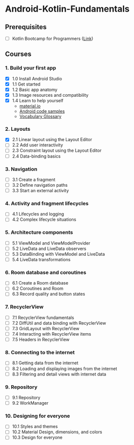 # Android-Kotlin-Fundamentals

## Prerequisites
- [ ] Kotlin Bootcamp for Programmers ([Link](https://www.udacity.com/course/kotlin-bootcamp-for-programmers--ud9011))

## Courses
### 1. Build your first app
- [x] 1.0 Install Android Studio
- [x] 1.1 Get started 
- [x] 1.2 Basic app anatomy
- [x] 1.3 Image resources and compatibility
- [x] 1.4 Learn to help yourself
  - [material.io](https://material.io/)
  - [Android code samples](https://developer.android.com/samples/index.html?hl=en)
  - [Vocabulary Glossary](https://developers.google.com/android/for-all/vocab-words)
### 2. Layouts
- [x] 2.1 Linear layout using the Layout Editor
- [ ] 2.2 Add user interactivity
- [ ] 2.3 Constraint layout using the Layout Editor
- [ ] 2.4 Data-binding basics
### 3. Navigation
- [ ] 3.1 Create a fragment
- [ ] 3.2 Define navigation paths
- [ ] 3.3 Start an external activity
### 4. Activity and fragment lifecycles
- [ ] 4.1 Lifecycles and logging
- [ ] 4.2 Complex lifecycle situations
### 5. Architecture components
- [ ] 5.1 ViewModel and ViewModelProvider
- [ ] 5.2 LiveData and LiveData observers
- [ ] 5.3 DataBinding with ViewModel and LiveData
- [ ] 5.4 LiveData transformations
### 6. Room database and coroutines
- [ ] 6.1 Create a Room database
- [ ] 6.2 Coroutines and Room
- [ ] 6.3 Record quality and button states
### 7. RecyclerView
- [ ] 7.1 RecyclerView fundamentals
- [ ] 7.2 DiffUtil and data binding with RecyclerView
- [ ] 7.3 GridLayout with RecyclerView
- [ ] 7.4 Interacting with RecyclerView items
- [ ] 7.5 Headers in RecyclerView
### 8. Connecting to the internet
- [ ] 8.1 Getting data from the internet
- [ ] 8.2 Loading and displaying images from the internet
- [ ] 8.3 Filtering and detail views with internet data
### 9. Repository
- [ ] 9.1 Repository
- [ ] 9.2 WorkManager
### 10. Designing for everyone
- [ ] 10.1 Styles and themes
- [ ] 10.2 Material Design, dimensions, and colors
- [ ] 10.3 Design for everyone
